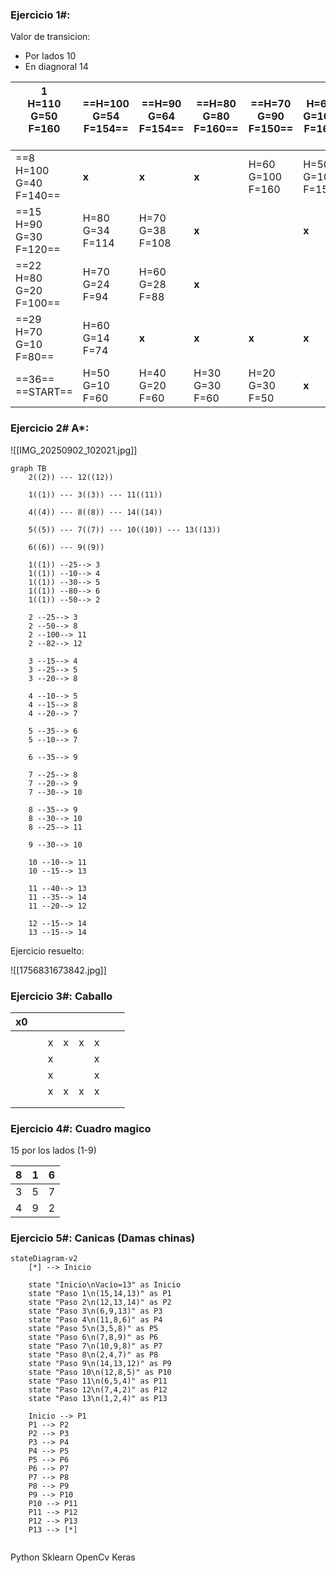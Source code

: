 ### Ejercicio 1#:

Valor de transicion:
- Por lados 10
- En diagnoral 14

| 1<br>H=110<br>G=50<br>F=160<br><br> | ==H=100<br>G=54<br>F=154== | ==H=90<br>G=64<br>F=154== | ==H=80<br>G=80<br>F=160== | ==H=70<br>G=90<br>F=150== | H=60<br>G=100<br>F=160 |         |
| ----------------------------------- | -------------------------- | ------------------------- | ------------------------- | ------------------------- | ---------------------- | ------- |
| ==8<br>H=100<br>G=40<br>F=140==     | **x**                      | **x**                     | **x**                     | H=60<br>G=100<br>F=160    | H=50<br>G=104<br>F=154 |         |
| ==15<br>H=90<br>G=30<br>F=120==     | H=80<br>G=34<br>F=114      | H=70<br>G=38<br>F=108     | **x**                     |                           | **x**                  |         |
| ==22<br>H=80<br>G=20<br>F=100==     | H=70<br>G=24<br>F=94       | H=60<br>G=28<br>F=88      | **x**                     |                           |                        |         |
| ==29<br>H=70<br>G=10<br>F=80==      | H=60<br>G=14<br>F=74       | **x**                     | **x**                     | **x**                     | **x**                  |         |
| ==36== <br>==START==                | H=50<br>G=10<br>F=60       | H=40<br>G=20<br>F=60      | H=30<br>G=30<br>F=60      | H=20<br>G=30<br>F=50      | **x**                  | ==END== |
### Ejercicio 2# A*:

![[IMG_20250902_102021.jpg]]


```mermaid
graph TB
    2((2)) --- 12((12))

    1((1)) --- 3((3)) --- 11((11))

    4((4)) --- 8((8)) --- 14((14))

    5((5)) --- 7((7)) --- 10((10)) --- 13((13))

    6((6)) --- 9((9))

    1((1)) --25--> 3
    1((1)) --10--> 4
    1((1)) --30--> 5
    1((1)) --80--> 6
    1((1)) --50--> 2

    2 --25--> 3
    2 --50--> 8
    2 --100--> 11
    2 --82--> 12

    3 --15--> 4
    3 --25--> 5
    3 --20--> 8

    4 --10--> 5
    4 --15--> 8
    4 --20--> 7

    5 --35--> 6
    5 --10--> 7

    6 --35--> 9

    7 --25--> 8
    7 --20--> 9
    7 --30--> 10

    8 --35--> 9
    8 --30--> 10
    8 --25--> 11

    9 --30--> 10

    10 --10--> 11
    10 --15--> 13

    11 --40--> 13
    11 --35--> 14
    11 --20--> 12

    12 --15--> 14
    13 --15--> 14

```

Ejercicio resuelto:

![[1756831673842.jpg]]

### Ejercicio 3#: Caballo


| x0  |     |     |     |     |     |     |     |
| --- | --- | --- | --- | --- | --- | --- | --- |
|     |     |     |     |     |     |     |     |
|     |     | x   | x   | x   | x   |     |     |
|     |     | x   |     |     | x   |     |     |
|     |     | x   |     |     | x   |     |     |
|     |     | x   | x   | x   | x   |     |     |
|     |     |     |     |     |     |     |     |
|     |     |     |     |     |     |     |     |

### Ejercicio 4#: Cuadro magico

15 por los lados (1-9)

| 8   | 1   | 6   |
| --- | --- | --- |
| 3   | 5   | 7   |
| 4   | 9   | 2   |
### Ejercicio 5#: Canicas (Damas chinas)

```mermaid
stateDiagram-v2
    [*] --> Inicio

    state "Inicio\nVacío=13" as Inicio
    state "Paso 1\n(15,14,13)" as P1
    state "Paso 2\n(12,13,14)" as P2
    state "Paso 3\n(6,9,13)" as P3
    state "Paso 4\n(11,8,6)" as P4
    state "Paso 5\n(3,5,8)" as P5
    state "Paso 6\n(7,8,9)" as P6
    state "Paso 7\n(10,9,8)" as P7
    state "Paso 8\n(2,4,7)" as P8
    state "Paso 9\n(14,13,12)" as P9
    state "Paso 10\n(12,8,5)" as P10
    state "Paso 11\n(6,5,4)" as P11
    state "Paso 12\n(7,4,2)" as P12
    state "Paso 13\n(1,2,4)" as P13

    Inicio --> P1
    P1 --> P2
    P2 --> P3
    P3 --> P4
    P4 --> P5
    P5 --> P6
    P6 --> P7
    P7 --> P8
    P8 --> P9
    P9 --> P10
    P10 --> P11
    P11 --> P12
    P12 --> P13
    P13 --> [*]


```



Python
Sklearn
OpenCv
Keras






